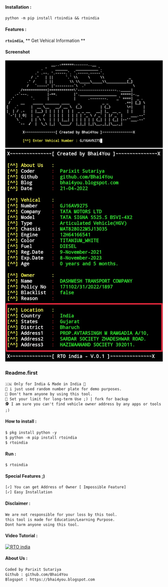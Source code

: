 <h1 align="center">
  <br>
  <a href="#"><img src="https://raw.githubusercontent.com/Bhai4You/bhai4you/master/20220422_0942171.gif" alt=""></a>


#### Installation :
```
python -m pip install rtoindia && rtoindia
```

#### Features :
   **`rtoindia`**, ** Get Vehical Information  **

#### Screenshot
  <a href="#"><img src="https://raw.githubusercontent.com/Bhai4You/bhai4you/master/Screenshot_20220424-193224.jpg" alt=""></a>
  <a href="#"><img src="https://raw.githubusercontent.com/Bhai4You/bhai4you/master/Screenshot_20220424-193237__01.jpg" alt=""></a>

### Readme.first
```
🇮🇳 Only for India & Made in India 🙂
👀 i just used random number plate for demo purposes.
🚫 Don't harm anyone by using this tool.
🧠 Set your limit for long-term Use ;) | fork for backup
🕵️ I am sure you can't find vehicle owner address by any apps or tools ;)
```
#### How to install :
```
$ pkg install python -y
$ python -m pip install rtoindia
$ rtoindia
```
#### Run :
```
$ rtoindia
```
#### Special Features ;)
```
[✓] You can get Address of Owner [ Impossible Feature]
[✓] Easy Installation
```
#### Disclaimer :
```
We are not responsible for your loss by this tool.
this tool is made for Education/Learning Purpose.
Dont harm anyone using this tool.
```
#### Video Tutorial :


[![RTO india](https://img.youtube.com/vi/G_SByBj1wug/0.jpg)](https://www.youtube.com/watch?v=G_SByBj1wug)

#### About Us :
```
Coded by Parixit Sutariya
Github : github.com/Bhai4You
Blogspot : https://bhai4you.blogspot.com
```

